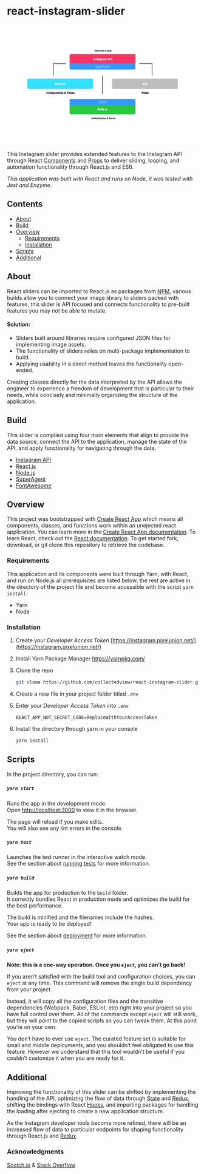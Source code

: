 # react-instagram-slider

![React Instagram Slider: Diagram](/img/react-instagram-slider.jpg)

This Instagram slider provides extended features to the Instagram API through React [Components](https://reactjs.org/docs/components-and-props.html) and [Props](https://reactjs.org/docs/components-and-props.html#props-are-read-only) to deliver sliding, looping, and automation functionality through React.js and ES6.

*This application was built with React and runs on Node, it was tested with Jest and Enzyme.*

## Contents

* [About](#about)
* [Build](#build)
* [Overview](#overview)
  * [Requirements](#requirements)
  * [Installation](#installation)
* [Scripts](#scripts)
* [Additional](#additional)

## About

React sliders can be imported to React.js as packages from [NPM](https://www.npmjs.com/), various builds allow you to connect your image library to sliders packed with features, this slider is API focused and connects functionality to pre-built features you may not be able to mutate.

#### Solution:
* Sliders built around libraries require configured JSON files for implementing image assets.
* The functionality of sliders relies on multi-package implementation to build.
* Applying usability in a direct method leaves the functionality open-ended.

Creating classes directly for the data interpreted by the API allows the engineer to experience a freedom of development that is particular to their needs, while concisely and minimally organizing the structure of the application.


## Build
This slider is compiled using four main elements that align to provide the data source, connect the API to the application, manage the state of the API, and apply functionality for navigating through the data.
* [Instagram API](https://www.instagram.com/developer/)
* [React.js](https://reactjs.org/)
* [Node.js](https://nodejs.org/)
* [SuperAgent](https://github.com/visionmedia/superagent)
* [FontAwesome](https://fontawesome.com/)


## Overview

This project was bootstrapped with [Create React App](https://github.com/facebook/create-react-app) which means all components, classes, and functions work within an unejected react application. You can learn more in the [Create React App documentation](https://facebook.github.io/create-react-app/docs/getting-started). To learn React, check out the [React documentation](https://reactjs.org/). To get started fork, download, or git clone this repository to retrieve the codebase.

### Requirements

This application and its components were built through Yarn, with React, and run on Node.js all prerequisites are listed below, the rest are active in the directory of the project file and become accessible with the script `yarn install`.
* Yarn
* Node


### Installation

1. Create your *Developer Access Token*
[https://instagram.pixelunion.net/](https://instagram.pixelunion.net/)

2. Install Yarn Package Manager
https://yarnpkg.com/

3. Clone the repo
    ```sh
    git clone https://github.com/collectedview/react-instagram-slider.git
    ```

4. Create a new file in your project folder titled `.env`

5. Enter your *Developer Access Token* into `.env`
    ```JS
    REACT_APP_NOT_SECRET_CODE=ReplaceWithYourAccessToken
    ```
5. Install the directory through yarn in your console
    ```sh
    yarn install
    ```

## Scripts

In the project directory, you can run:

##### `yarn start`

Runs the app in the development mode.<br />
Open [http://localhost:3000](http://localhost:3000) to view it in the browser.

The page will reload if you make edits.<br />
You will also see any lint errors in the console.

##### `yarn test`

Launches the test runner in the interactive watch mode.<br />
See the section about [running tests](https://facebook.github.io/create-react-app/docs/running-tests) for more information.

##### `yarn build`

Builds the app for production to the `build` folder.<br />
It correctly bundles React in production mode and optimizes the build for the best performance.

The build is minified and the filenames include the hashes.<br />
Your app is ready to be deployed!

See the section about [deployment](https://facebook.github.io/create-react-app/docs/deployment) for more information.

##### `yarn eject`

**Note: this is a one-way operation. Once you `eject`, you can’t go back!**

If you aren’t satisfied with the build tool and configuration choices, you can `eject` at any time. This command will remove the single build dependency from your project.

Instead, it will copy all the configuration files and the transitive dependencies (Webpack, Babel, ESLint, etc) right into your project so you have full control over them. All of the commands except `eject` will still work, but they will point to the copied scripts so you can tweak them. At this point you’re on your own.

You don’t have to ever use `eject`. The curated feature set is suitable for small and middle deployments, and you shouldn’t feel obligated to use this feature. However we understand that this tool wouldn’t be useful if you couldn’t customize it when you are ready for it.

## Additional
Improving the functionality of this slider can be shifted by implementing the handling of the API, optimizing the flow of data through [State](https://reactjs.org/docs/state-and-lifecycle.html#using-state-correctly) and [Redux](https://redux.js.org/), shifting the bindings with React [Hooks](https://reactjs.org/docs/hooks-intro.html), and importing packages for handling the loading after ejecting to create a new application structure.

As the Instagram developer tools become more refined, there will be an increased flow of data to particular endpoints for shaping functionality through React.js and [Redux](https://redux.js.org/).

### Acknowledgments
[Scotch.io](https://scotch.io/tutorials/build-an-image-slider-using-react-superagent-and-the-instagram-api) & [Stack Overflow](https://stackoverflow.com/questions/49579028/adding-an-env-file-to-react-project)
